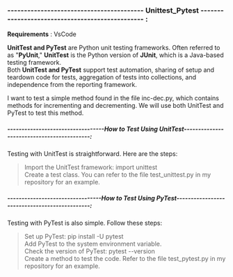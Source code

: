 ### ----------------------------------------- Unittest_Pytest ------------------------------------------------ :
**Requirements** : VsCode <br>


**UnitTest and PyTest** are Python unit testing frameworks. Often referred to as "**PyUnit**," **UnitTest** is the Python version of **JUnit**, which is a Java-based testing framework.<br>
Both **UnitTest and PyTest** support test automation, sharing of setup and teardown code for tests, aggregation of tests into collections, and independence from the reporting framework.<br>

I want to test a simple method found in the file inc-dec.py, which contains methods for incrementing and decrementing. We will use both UnitTest and PyTest to test this method.<br>
##### ----------------------------------How to Test Using UnitTest-------------------------------------------:<br>
Testing with UnitTest is straightforward. Here are the steps:<br>
> Import the UnitTest framework: import unittest<br>
> Create a test class. You can refer to the file test_unittest.py in my repository for an example.<br>

##### ---------------------------------How to Test Using PyTest----------------------------------------------:<br>
Testing with PyTest is also simple. Follow these steps:<br>
> Set up PyTest: pip install -U pytest<br>
> Add PyTest to the system environment variable.<br>
> Check the version of PyTest: pytest --version<br>
> Create a method to test the code. Refer to the file test_pytest.py in my repository for an example.<br>
